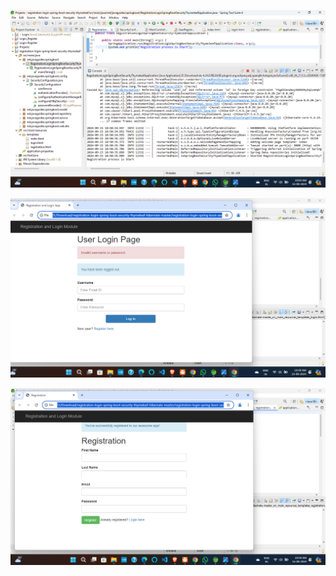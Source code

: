 ![image alt](https://github.com/RusheeMind55/Registration-Process-With-Springboot/blob/f1380157b74bd4585c871eda115921554d90e021/images/Screenshot%202024-09-15%20105048.png)

![image alt](https://github.com/RusheeMind55/Registration-Process-With-Springboot/blob/f1380157b74bd4585c871eda115921554d90e021/images/Screenshot%202024-09-15%20105003.png)

![image alt](https://github.com/RusheeMind55/Registration-Process-With-Springboot/blob/f1380157b74bd4585c871eda115921554d90e021/images/Screenshot%202024-09-15%20104944.png)
